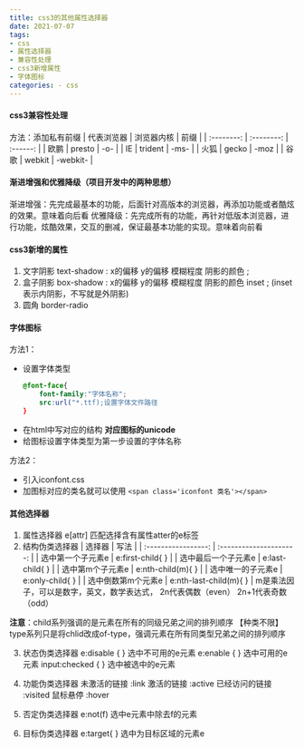 ```yaml
---
title: css3的其他属性选择器
date: 2021-07-07
tags: 
- css
- 属性选择器
- 兼容性处理
- css3新增属性
- 字体图标
categories: - css
---
```


#### css3兼容性处理
方法：添加私有前缀
| 代表浏览器 | 浏览器内核 |   前缀   |
| :--------: | :--------: | :------: |
|    欧鹏    |   presto   |   -o-    |
|     IE     |  trident   |   -ms-   |
|    火狐    |   gecko    |   -moz   |
|    谷歌    |   webkit   | -webkit- |

#### 渐进增强和优雅降级（项目开发中的两种思想）
渐进增强：先完成最基本的功能，后面针对高版本的浏览器，再添加功能或者酷炫的效果。意味着向后看
优雅降级：先完成所有的功能，再针对低版本浏览器，进行功能，炫酷效果，交互的删减，保证最基本功能的实现。意味着向前看

<!--more-->

#### css3新增的属性
1. 文字阴影
    text-shadow : x的偏移 y的偏移 模糊程度 阴影的颜色 ;
2. 盒子阴影
    box-shadow : x的偏移 y的偏移 模糊程度 阴影的颜色  inset ; (inset表示内阴影，不写就是外阴影)
3. 圆角
    border-radio

#### 字体图标
方法1：
- 设置字体类型
    ```css
    @font-face{
        font-family:"字体名称";
        src:url("*.ttf);设置字体文件路径
    }
    ```
- 在html中写对应的结构
    <b>对应图标的unicode</b>
- 给图标设置字体类型为第一步设置的字体名称

方法2：
- 引入iconfont.css
- 加图标对应的类名就可以使用
`<span class='iconfont 类名'></span>`

#### 其他选择器
1. 属性选择器
    e[attr] 匹配选择含有属性atter的e标签
2. 结构伪类选择器
    |       选择器        |          写法           |
    | :-----------------: | :---------------------: |
    |  选中第一个子元素e  |    e:first-child{  }    |
    | 选中最后一个子元素e |    e:last-child{  }     |
    |  选中第m个子元素e   |   e:nth-child(m){  }    |
    |  选中唯一的子元素e  |    e:only-child{  }     |
    | 选中倒数第m个元素e  | e:nth-last-child(m){  } |
m是乘法因子，可以是数字，英文，数学表达式， 2n代表偶数（even） 2n+1代表奇数（odd）

**注意**：child系列强调的是元素在所有的同级兄弟之间的排列顺序 【种类不限】
        type系列只是将chlid改成of-type，强调元素在所有同类型兄弟之间的排列顺序

3. 状态伪类选择器
    e:disable {  }  选中不可用的e元素
    e:enable {  }  选中可用的e元素
    input:checked {  } 选中被选中的e元素

4. 功能伪类选择器
    未激活的链接            :link
    激活的链接              :active
    已经访问的链接          :visited
    鼠标悬停                :hover
5. 否定伪类选择器
    e:not(f)        选中e元素中除去f的元素
6. 目标伪类选择器
    e:target{  }   选中为目标区域的元素e
